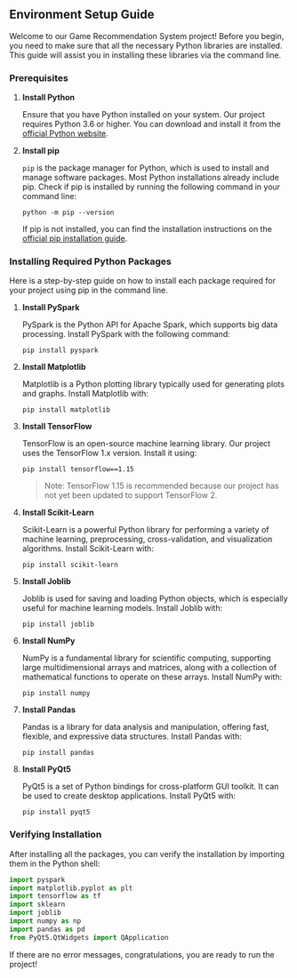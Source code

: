 ## Environment Setup Guide

Welcome to our Game Recommendation System project! Before you begin, you need to make sure that all the necessary Python libraries are installed. This guide will assist you in installing these libraries via the command line.

### Prerequisites

1. **Install Python**

   Ensure that you have Python installed on your system. Our project requires Python 3.6 or higher. You can download and install it from the [official Python website](https://www.python.org/downloads/).

2. **Install pip**

   `pip` is the package manager for Python, which is used to install and manage software packages. Most Python installations already include pip. Check if pip is installed by running the following command in your command line:

   ```shell
   python -m pip --version
   ```

   If pip is not installed, you can find the installation instructions on the [official pip installation guide](https://pip.pypa.io/en/stable/installing/).

### Installing Required Python Packages

Here is a step-by-step guide on how to install each package required for your project using pip in the command line.

1. **Install PySpark**

   PySpark is the Python API for Apache Spark, which supports big data processing. Install PySpark with the following command:

   ```shell
   pip install pyspark
   ```

2. **Install Matplotlib**

   Matplotlib is a Python plotting library typically used for generating plots and graphs. Install Matplotlib with:

   ```shell
   pip install matplotlib
   ```

3. **Install TensorFlow**

   TensorFlow is an open-source machine learning library. Our project uses the TensorFlow 1.x version. Install it using:

   ```shell
   pip install tensorflow==1.15
   ```

   > Note: TensorFlow 1.15 is recommended because our project has not yet been updated to support TensorFlow 2.

4. **Install Scikit-Learn**

   Scikit-Learn is a powerful Python library for performing a variety of machine learning, preprocessing, cross-validation, and visualization algorithms. Install Scikit-Learn with:

   ```shell
   pip install scikit-learn
   ```

5. **Install Joblib**

   Joblib is used for saving and loading Python objects, which is especially useful for machine learning models. Install Joblib with:

   ```shell
   pip install joblib
   ```

6. **Install NumPy**

   NumPy is a fundamental library for scientific computing, supporting large multidimensional arrays and matrices, along with a collection of mathematical functions to operate on these arrays. Install NumPy with:

   ```shell
   pip install numpy
   ```

7. **Install Pandas**

   Pandas is a library for data analysis and manipulation, offering fast, flexible, and expressive data structures. Install Pandas with:

   ```shell
   pip install pandas
   ```

8. **Install PyQt5**

   PyQt5 is a set of Python bindings for cross-platform GUI toolkit. It can be used to create desktop applications. Install PyQt5 with:

   ```shell
   pip install pyqt5
   ```

### Verifying Installation

After installing all the packages, you can verify the installation by importing them in the Python shell:

```python
import pyspark
import matplotlib.pyplot as plt
import tensorflow as tf
import sklearn
import joblib
import numpy as np
import pandas as pd
from PyQt5.QtWidgets import QApplication
```

If there are no error messages, congratulations, you are ready to run the project!
